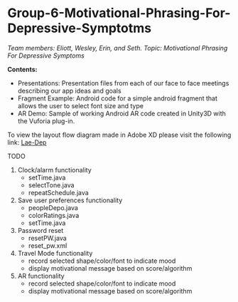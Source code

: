 # Group-6-Motivational-Phrasing-For-Depressive-Symptotms
<i>Team members: Eliott, Wesley, Erin, and Seth. Topic: Motivational Phrasing For Depressive Symptoms</i>

<b>Contents:</b>
<ul>
  <li>Presentations: Presentation files from each of our face to face meetings describing our app ideas and goals</li>
  <li>Fragment Example: Android code for a simple android fragment that allows the user to select font size and type</li>
  <li>AR Demo: Sample of working Android AR code created in Unity3D with the Vuforia plug-in.</li>
</ul>


To view the layout flow diagram made in Adobe XD please visit the following link: <a href="https://xd.adobe.com/view/967b45af-b2dd-49cb-4dea-e6c653e2e426/">Lae-Dep</a>

TODO

1. Clock/alarm functionality
	- setTime.java
	- selectTone.java
	- repeatSchedule.java
2. Save user preferences functionality
	- peopleDepo.java
	- colorRatings.java
	- setTime.java
3. Password reset
	- resetPW.java
	- reset_pw.xml
4. Travel Mode functionality
	- record selected shape/color/font to indicate mood
	- display motivational message based on score/algorithm
5. AR functionality
	- record selected shape/color/font to indicate mood
	- display motivational message based on score/algorithm
